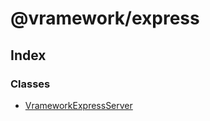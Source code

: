 # @vramework/express

## Index

### Classes

- [VrameworkExpressServer](classes/VrameworkExpressServer.md)
